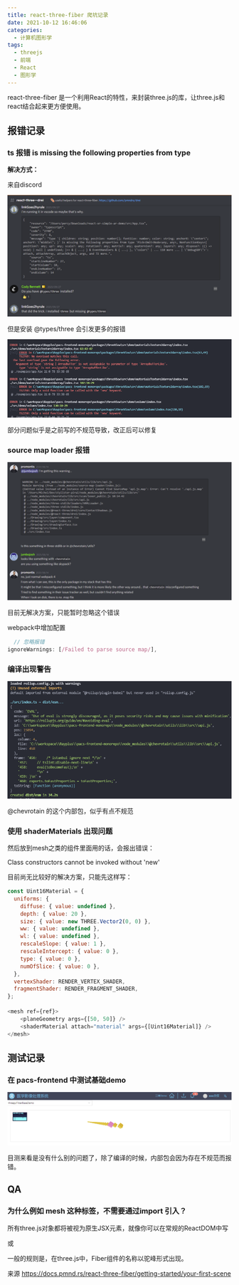 ```yaml
---
title: react-three-fiber 爬坑记录
date: 2021-10-12 16:46:06
categories:
  - 计算机图形学
tags:
  - threejs
  - 前端
  - React
  - 图形学
---
```


react-three-fiber 是一个利用React的特性，来封装three.js的库，让three.js和react结合起来更方便使用。

<!-- more -->



## 报错记录

### ts 报错 is missing the following properties from type

**解决方式：**

来自discord

![image-20211012165253939](12-react-three-fiber-爬坑记录/image-20211012165253939.png)



但是安装 @types/three 会引发更多的报错

![image-20211012165340153](12-react-three-fiber-爬坑记录/image-20211012165340153.png)



部分问题似乎是之前写的不规范导致，改正后可以修复



### source map loader 报错

![image-20211012170156490](12-react-three-fiber-爬坑记录/image-20211012170156490.png)

目前无解决方案，只能暂时忽略这个错误

webpack中增加配置

```javascript
  // 忽略报错
ignoreWarnings: [/Failed to parse source map/],
```



### 编译出现警告

![image-20211014151722949](12-react-three-fiber-爬坑记录/image-20211014151722949.png)

@chevrotain 的这个内部包，似乎有点不规范



### 使用 shaderMaterials 出现问题

然后放到mesh之类的组件里面用的话，会报出错误：

Class constructors cannot be invoked without 'new'

目前尚无比较好的解决方案，只能先这样写：

```javascript
const Uint16Material = {
  uniforms: {
    diffuse: { value: undefined },
    depth: { value: 20 },
    size: { value: new THREE.Vector2(0, 0) },
    ww: { value: undefined },
    wl: { value: undefined },
    rescaleSlope: { value: 1 },
    rescaleIntercept: { value: 0 },
    type: { value: 0 },
    numOfSlice: { value: 0 },
  },
  vertexShader: RENDER_VERTEX_SHADER,
  fragmentShader: RENDER_FRAGMENT_SHADER,
};

<mesh ref={ref}>
    <planeGeometry args={[50, 50]} />
    <shaderMaterial attach="material" args={[Uint16Material]} />
</mesh>
```



## 测试记录

### 在 pacs-frontend 中测试基础demo

![image-20211014152326597](12-react-three-fiber-爬坑记录/image-20211014152326597.png)

目测来看是没有什么别的问题了，除了编译的时候，内部包会因为存在不规范而报错。





## QA

### 为什么例如 mesh 这种标签，不需要通过import 引入？

所有three.js对象都将被视为原生JSX元素，就像你可以在常规的ReactDOM中写 <div /> 或 <span />

一般的规则是，在three.js中，Fiber组件的名称以驼峰形式出现。

来源 https://docs.pmnd.rs/react-three-fiber/getting-started/your-first-scene

